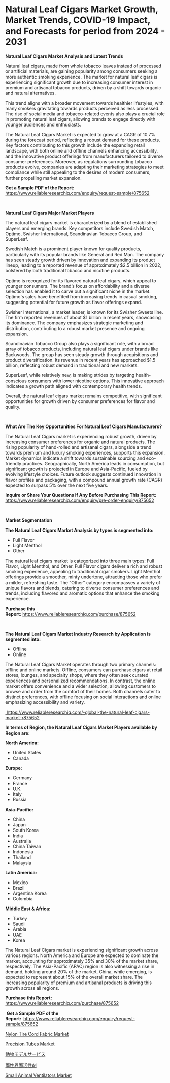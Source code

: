 <p><h1>Natural Leaf Cigars Market Growth, Market Trends, COVID-19 Impact, and Forecasts for period from 2024 - 2031</h1></p><p><strong>Natural Leaf Cigars Market Analysis and Latest Trends</strong></p>
<p><p>Natural leaf cigars, made from whole tobacco leaves instead of processed or artificial materials, are gaining popularity among consumers seeking a more authentic smoking experience. The market for natural leaf cigars is experiencing significant growth due to increasing consumer interest in premium and artisanal tobacco products, driven by a shift towards organic and natural alternatives. </p><p>This trend aligns with a broader movement towards healthier lifestyles, with many smokers gravitating towards products perceived as less processed. The rise of social media and tobacco-related events also plays a crucial role in promoting natural leaf cigars, allowing brands to engage directly with younger audiences and enthusiasts. </p><p>The Natural Leaf Cigars Market is expected to grow at a CAGR of 10.7% during the forecast period, reflecting a robust demand for these products. Key factors contributing to this growth include the expanding retail landscape, with both online and offline channels enhancing accessibility, and the innovative product offerings from manufacturers tailored to diverse consumer preferences. Moreover, as regulations surrounding tobacco products evolve, companies are adapting their marketing strategies to meet compliance while still appealing to the desires of modern consumers, further propelling market expansion.</p></p>
<p><strong>Get a Sample PDF of the Report:&nbsp;</strong> <a href="https://www.reliableresearchiq.com/enquiry/request-sample/875652">https://www.reliableresearchiq.com/enquiry/request-sample/875652</a></p>
<p>&nbsp;</p>
<p><strong>Natural Leaf Cigars Major Market Players</strong></p>
<p><p>The natural leaf cigars market is characterized by a blend of established players and emerging brands. Key competitors include Swedish Match, Optimo, Swisher International, Scandinavian Tobacco Group, and SuperLeaf.</p><p>Swedish Match is a prominent player known for quality products, particularly with its popular brands like General and Red Man. The company has seen steady growth driven by innovation and expanding its product lineup, leading to a reported revenue of approximately $2.5 billion in 2022, bolstered by both traditional tobacco and nicotine products.</p><p>Optimo is recognized for its flavored natural leaf cigars, which appeal to younger consumers. The brand’s focus on affordability and a diverse selection has enabled it to carve out a significant niche in the market. Optimo's sales have benefited from increasing trends in casual smoking, suggesting potential for future growth as flavor offerings expand.</p><p>Swisher International, a market leader, is known for its Swisher Sweets line. The firm reported revenues of about $1 billion in recent years, showcasing its dominance. The company emphasizes strategic marketing and distribution, contributing to a robust market presence and ongoing expansion.</p><p>Scandinavian Tobacco Group also plays a significant role, with a broad array of tobacco products, including natural leaf cigars under brands like Backwoods. The group has seen steady growth through acquisitions and product diversification. Its revenue in recent years has approached $1.5 billion, reflecting robust demand in traditional and new markets.</p><p>SuperLeaf, while relatively new, is making strides by targeting health-conscious consumers with lower nicotine options. This innovative approach indicates a growth path aligned with contemporary health trends.</p><p>Overall, the natural leaf cigars market remains competitive, with significant opportunities for growth driven by consumer preferences for flavor and quality.</p></p>
<p>&nbsp;</p>
<p><strong>What Are The Key Opportunities For Natural Leaf Cigars Manufacturers?</strong></p>
<p><p>The Natural Leaf Cigars market is experiencing robust growth, driven by increasing consumer preferences for organic and natural products. The rising popularity of hand-rolled and artisanal cigars, alongside a trend towards premium and luxury smoking experiences, supports this expansion. Market dynamics indicate a shift towards sustainable sourcing and eco-friendly practices. Geographically, North America leads in consumption, but significant growth is projected in Europe and Asia-Pacific, fueled by evolving lifestyle choices. Future outlook suggests continued innovation in flavor profiles and packaging, with a compound annual growth rate (CAGR) expected to surpass 5% over the next five years.</p></p>
<p><strong>Inquire or Share Your Questions If Any Before Purchasing This Report:</strong> <a href="https://www.reliableresearchiq.com/enquiry/pre-order-enquiry/875652">https://www.reliableresearchiq.com/enquiry/pre-order-enquiry/875652</a></p>
<p>&nbsp;</p>
<p><strong>Market Segmentation</strong></p>
<p><strong>The Natural Leaf Cigars Market Analysis by types is segmented into:</strong></p>
<p><ul><li>Full Flavor</li><li>Light Menthol</li><li>Other</li></ul></p>
<p><p>The natural leaf cigars market is categorized into three main types: Full Flavor, Light Menthol, and Other. Full Flavor cigars deliver a rich and robust smoking experience, appealing to traditional cigar smokers. Light Menthol offerings provide a smoother, minty undertone, attracting those who prefer a milder, refreshing taste. The "Other" category encompasses a variety of unique flavors and blends, catering to diverse consumer preferences and trends, including flavored and aromatic options that enhance the smoking experience.</p></p>
<p><strong>Purchase this Report:&nbsp;</strong><a href="https://www.reliableresearchiq.com/purchase/875652">https://www.reliableresearchiq.com/purchase/875652</a></p>
<p>&nbsp;</p>
<p><strong>The Natural Leaf Cigars Market Industry Research by Application is segmented into:</strong></p>
<p><ul><li>Offline</li><li>Online</li></ul></p>
<p><p>The Natural Leaf Cigars Market operates through two primary channels: offline and online markets. Offline, consumers can purchase cigars at retail stores, lounges, and specialty shops, where they often seek curated experiences and personalized recommendations. In contrast, the online market offers convenience and a wider selection, allowing customers to browse and order from the comfort of their homes. Both channels cater to distinct preferences, with offline focusing on social interactions and online emphasizing accessibility and variety.</p></p>
<p><a href="https://www.reliableresearchiq.com/-global-the-natural-leaf-cigars-market-r875652">&nbsp;https://www.reliableresearchiq.com/-global-the-natural-leaf-cigars-market-r875652</a></p>
<p><strong>In terms of Region, the Natural Leaf Cigars Market Players available by Region are:</strong></p>
<p>
    <p> <strong> North America: </strong>
        <ul>
            <li>United States</li>
            <li>Canada</li>
        </ul>
        </p> 
    <p> <strong> Europe: </strong>
        <ul>
            <li>Germany</li>
            <li>France</li>
            <li>U.K.</li>
            <li>Italy</li>
            <li>Russia</li>
        </ul>
        </p> 
    <p> <strong> Asia-Pacific: </strong>
        <ul>
            <li>China</li>
            <li>Japan</li>
            <li>South Korea</li>
            <li>India</li>
            <li>Australia</li>
            <li>China Taiwan</li>
            <li>Indonesia</li>
            <li>Thailand</li>
            <li>Malaysia</li>
        </ul>
        </p> 
    <p> <strong> Latin America: </strong>
        <ul>
            <li>Mexico</li>
            <li>Brazil</li>
            <li>Argentina Korea</li>
            <li>Colombia</li>
        </ul>
        </p> 
    <p> <strong> Middle East & Africa: </strong>
        <ul>
            <li>Turkey</li>
            <li>Saudi</li>
            <li>Arabia</li>
            <li>UAE</li>
            <li>Korea</li>
        </ul>
    </p>
    </p>
<p><p>The Natural Leaf Cigars market is experiencing significant growth across various regions. North America and Europe are expected to dominate the market, accounting for approximately 35% and 30% of the market share, respectively. The Asia-Pacific (APAC) region is also witnessing a rise in demand, holding around 20% of the market. China, while emerging, is expected to represent about 15% of the overall market share. The increasing popularity of premium and artisanal products is driving this growth across all regions.</p></p>
<p><strong>Purchase this Report: </strong><a href="https://www.reliableresearchiq.com/purchase/875652">https://www.reliableresearchiq.com/purchase/875652</a></p>
<p>&nbsp;<strong>Get a Sample PDF of the Report:&nbsp;&nbsp;</strong><a href="https://www.reliableresearchiq.com/enquiry/request-sample/875652">https://www.reliableresearchiq.com/enquiry/request-sample/875652</a></p>
<p><strong></strong></p>
<p><p><a href="https://issuu.com/reportprime-2/docs/nylon-tire-cord-fabric-market-size-_c2f1648a2392a7">Nylon Tire Cord Fabric Market</a></p><p><a href="https://medium.com/@sagorhossaincs33_80453/the-precision-tubes-market-is-experiencing-higher-than-anticipated-demand-compared-to-ed584ef5daed">Precision Tubes Market</a></p><p><a href="https://medium.com/@lonnierami89675202/%E5%8B%95%E7%89%A9%E3%83%A2%E3%83%87%E3%83%AB%E3%82%B5%E3%83%BC%E3%83%93%E3%82%B9%E5%B8%82%E5%A0%B4%E3%81%AE%E6%A6%82%E8%A6%81-%E5%9C%B0%E5%9F%9F%E5%88%A5%E3%81%AE%E5%B1%95%E6%9C%9B%E3%81%A8%E7%AB%B6%E4%BA%89%E6%88%A6%E7%95%A5-2024%E5%B9%B4%E3%81%8B%E3%82%892031%E5%B9%B4%E3%81%BE%E3%81%A7%E3%81%AE%E6%9C%9F%E9%96%93%E3%81%AB%E3%81%8A%E3%81%91%E3%82%8B%E5%8B%95%E7%89%A9%E3%83%A2%E3%83%87%E3%83%AB%E3%82%B5%E3%83%BC%E3%83%93%E3%82%B9%E5%B8%82%E5%A0%B4%E3%81%AE%E4%BA%88%E6%B8%AC%E3%81%AF-%E5%B9%B4%E5%B9%B3%E5%9D%87%E6%88%90%E9%95%B7%E7%8E%87-cagr-10-2-%E3%81%A7%E3%81%AE%E6%88%90%E9%95%B7%E3%81%8C%E8%A6%8B%E8%BE%BC%E3%81%BE%E3%82%8C%E3%81%A6%E3%81%84%E3%81%BE%E3%81%99-bcb8ea092a4a?postPublishedType=initial">動物モデルサービス</a></p><p><a href="https://medium.com/@lonnierami89675202/amphoteric-surfactants-market-%E3%81%AE%E3%82%B0%E3%83%AD%E3%83%BC%E3%83%90%E3%83%AB%E5%B8%82%E5%A0%B4%E6%A6%82%E8%A6%81%E3%81%AF-%E4%B8%96%E7%95%8C%E3%81%8A%E3%82%88%E3%81%B3%E4%B8%BB%E8%A6%81%E5%B8%82%E5%A0%B4%E3%81%AB%E3%81%8A%E3%81%91%E3%82%8B%E6%A5%AD%E7%95%8C%E3%81%AB%E5%BD%B1%E9%9F%BF%E3%82%92%E4%B8%8E%E3%81%88%E3%82%8B%E4%B8%BB%E8%A6%81%E3%81%AA%E3%83%88%E3%83%AC%E3%83%B3%E3%83%89%E3%81%AB%E3%81%A4%E3%81%84%E3%81%A6-%E7%8B%AC%E8%87%AA%E3%81%AE%E8%A6%96%E7%82%B9%E3%82%92%E6%8F%90%E4%BE%9B%E3%81%97%E3%81%BE%E3%81%99-29a168dfade8">両性界面活性剤</a></p><p><a href="https://www.linkedin.com/pulse/strategic-insights-global-small-animal-ventilators-market-tykrf?trackingId=0WdiSMv2QeCCjDJbK3QdiQ%3D%3D">Small Animal Ventilators Market</a></p></p>